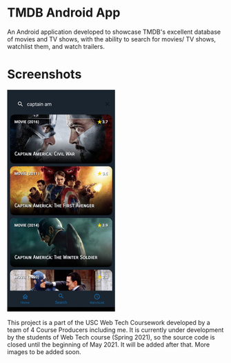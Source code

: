 # TMDB Android App

An Android application developed to showcase TMDB's excellent database of movies and TV shows, with the ability to search for movies/ TV shows, watchlist them, and watch trailers.

# Screenshots



<img src="https://github.com/pranavmswamy/tmdb-android-app/blob/main/screenshots/search_screen.jpg" width="250">


This project is a part of the USC Web Tech Coursework developed by a team of 4 Course Producers including me. It is currently under development by the students of Web Tech course (Spring 2021), so the source code is closed until the beginning of May 2021. It will be added after that. More images to be added soon.
